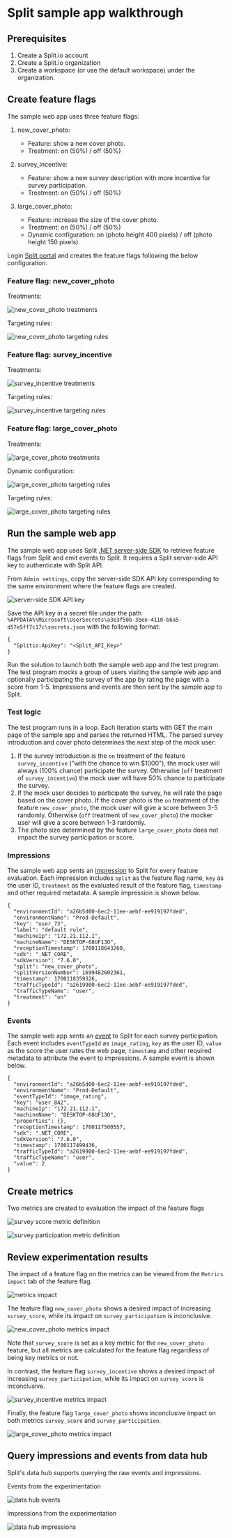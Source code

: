 # Split sample app walkthrough

## Prerequisites

1. Create a Split.io account
2. Create a Split.io organization
3. Create a workspace (or use the default workspace) under the organization.

## Create feature flags

The sample web app uses three feature flags:
1. new_cover_photo:

    - Feature: show a new cover photo.
    - Treatment: on (50%) / off (50%)

2. survey_incentive: 

    - Feature: show a new survey description with more incentive for survey participation.
    - Treatment: on (50%) / off (50%)

3. large_cover_photo: 

    - Feature: increase the size of the cover photo.
    - Treatment: on (50%) / off (50%)
    - Dynamic configuration: on (photo height 400 pixels) / off (photo height 150 pixels)

Login [Split portal](https://app.split.io/) and creates the feature flags following the below configuration.

### Feature flag: new_cover_photo

Treatments:

![new_cover_photo treatments](images/feature_flag_new_cover_photo_1.png)

Targeting rules:

![new_cover_photo targeting rules](images/feature_flag_new_cover_photo_2.png)

### Feature flag: survey_incentive

Treatments:

![survey_incentive treatments](images/feature_flag_survey_incentive_1.png)

Targeting rules:

![survey_incentive targeting rules](images/feature_flag_survey_incentive_2.png)

### Feature flag: large_cover_photo

Treatments:

![large_cover_photo treatments](images/feature_flag_large_cover_photo_1.png)

Dynamic configuration:

![large_cover_photo targeting rules](images/feature_flag_large_cover_photo_2.png)

Targeting rules:

![large_cover_photo targeting rules](images/feature_flag_large_cover_photo_3.png)

## Run the sample web app

The sample web app uses Split [.NET server-side SDK](https://help.split.io/hc/en-us/articles/360020240172--NET-SDK) to retrieve feature flags from Split and emit events to Split. It requires a Split server-side API key to authenticate with Split API.

From `Admin settings`, copy the server-side SDK API key corresponding to the same environment where the feature flags are created.

![server-side SDK API key](images/server_side_api_key.png)

Save the API key in a secret file under the path `%APPDATA%\Microsoft\UserSecrets\a3e3f50b-3bee-4110-b6a5-d57e5ff7c17c\secrets.json` with the following format:

```
{
  "Splitio:ApiKey": "<Split_API_Key>"
}
```
Run the solution to launch both the sample web app and the test program. The test program mocks a group of users visiting the sample web app and optionally participating the survey of the app by rating the page with a score from 1-5. Impressions and events are then sent by the sample app to Split.

### Test logic

The test program runs in a loop. Each iteration starts with GET the main page of the sample app and parses the returned HTML. The parsed survey introduction and cover photo determines the next step of the mock user:

1. If the survey introduction is the `on` treatment of the feature `survey_incentive` ("with the chance to win $1000"), the mock user will always (100% chance) participate the survey. Otherwise (`off` treatment of `survey_incentive`) the mock user will have 50% chance to participate the survey.
2. If the mock user decides to participate the survey, he will rate the page based on the cover photo. If the cover photo is the `on` treatment of the feature `new_cover_photo`, the mock user will give a score between 3-5 randomly. Otherwise (`off` treatment of `new_cover_photo`) the mocker user will give a score between 1-3 randomly.
3. The photo size determined by the feature `large_cover_photo` does not impact the survey participation or score.

### Impressions

The sample web app sents an [impression](https://help.split.io/hc/en-us/articles/360020585192-Impressions) to Split for every feature evaluation. Each impression includes `split` as the feature flag name, `key` as the user ID, `treatment` as the evaluated result of the feature flag, `timestamp` and other required metadata. A sample impression is shown below.

```
{
  "environmentId": "a26b5d00-6ec2-11ee-aebf-ee919197fded",
  "environmentName": "Prod-Default",
  "key": "user_73",
  "label": "default rule",
  "machineIp": "172.21.112.1",
  "machineName": "DESKTOP-68UF13O",
  "receptionTimestamp": 1700118643260,
  "sdk": ".NET_CORE",
  "sdkVersion": "7.6.0",
  "split": "new_cover_photo",
  "splitVersionNumber": 1699482602361,
  "timestamp": 1700118359326,
  "trafficTypeId": "a2619900-6ec2-11ee-aebf-ee919197fded",
  "trafficTypeName": "user",
  "treatment": "on"
}
```

### Events

The sample web app sents an [event](https://help.split.io/hc/en-us/articles/360020585772-Events) to Split for each survey participation. Each event includes `eventTypeId` as `image_rating`, `key` as the user ID, `value` as the score the user rates the web page, `timestamp` and other required metadata to attribute the event to impressions. A sample event is shown below.

```
{
  "environmentId": "a26b5d00-6ec2-11ee-aebf-ee919197fded",
  "environmentName": "Prod-Default",
  "eventTypeId": "image_rating",
  "key": "user_842",
  "machineIp": "172.21.112.1",
  "machineName": "DESKTOP-68UF13O",
  "properties": {},
  "receptionTimestamp": 1700117500557,
  "sdk": ".NET_CORE",
  "sdkVersion": "7.6.0",
  "timestamp": 1700117499436,
  "trafficTypeId": "a2619900-6ec2-11ee-aebf-ee919197fded",
  "trafficTypeName": "user",
  "value": 2
}
```

## Create metrics

Two metrics are created to evaluation the impact of the feature flags

![survey score metric definition](images/metrics_survey_score.png)

![survey participation metric definition](images/metrics_survey_participation.png)

## Review experimentation results

The impact of a feature flag on the metrics can be viewed from the `Metrics impact` tab of the feature flag.

![metrics impact](images/metrics_impact.png)

The feature flag `new_cover_photo` shows a desired impact of increasing `survey_score`, while its impact on `survey_participation` is inconclusive.

![new_cover_photo metrics impact](images/metrics_summary_new_cover_photo.png)

Note that `survey_score` is set as a key metric for the `new_cover_photo` feature, but all metrics are calculated for the feature flag regardless of being key metrics or not.

In contrast, the feature flag `survey_incentive` shows a desired impact of increasing `survey_participation`, while its impact on `survey_score` is inconclusive.

![survey_incentive metrics impact](images/metrics_summary_survey_incentive.png)

Finally, the feature flag `large_cover_photo` shows inconclusive impact on both metrics `survey_score` and `survey_participation`.

![large_cover_photo metrics impact](images/metrics_summary_large_cover_photo.png)

## Query impressions and events from data hub

Split's data hub supports querying the raw events and impressions.

Events from the experimentation

![data hub events](images/data_hub_events.png)

Impressions from the experimentation

![data hub impressions](images/data_hub_impressions.png)
